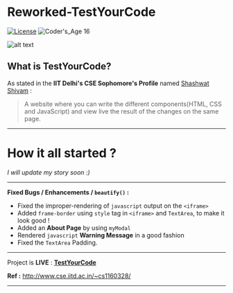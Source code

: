# Reworked-TestYourCode 
[![License](https://poser.pugx.org/laravel/framework/license.svg)](https://github.com/0x48piraj/TestYourCode/blob/master/LICENSE)
![Coder's_Age 16](https://img.shields.io/badge/Coder's_Age-16-brightgreen.svg)

![alt text](https://www.webdevelopersnotes.com/wp-content/uploads/advantages-and-disadvantages-of-wysiwyg-html-editors.png)
## What is TestYourCode?

As stated in the **IIT Delhi's CSE Sophomore's Profile** named [Shashwat Shivam](http://www.cse.iitd.ac.in/~cs1160328/) :
> A website where you can write the different components(HTML, CSS and JavaScript) and view live the result of the changes on the same page.
---

# How it all started ?
*I will update my story soon :)*

---


**Fixed Bugs / Enhancements / `beautify()` :**

* Fixed the improper-rendering of `javascript` output on the `<iframe>`
* Added `frame-border` using `style` tag in `<iframe>` and `TextArea`, to make it look good !
* Added an **About Page** by using `myModal`
* Rendered `javascript` **Warning Message** in a good fashion
* Fixed the `TextArea` Padding.

---
Project is **LIVE** : **[TestYourCode](http://shashwat.site11.com/TestYourCodeLive/TestYourCode.html)**

**Ref :** http://www.cse.iitd.ac.in/~cs1160328/

---
